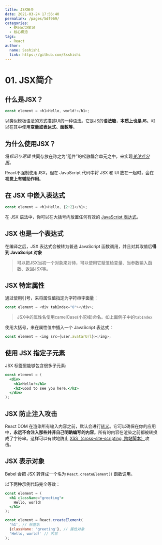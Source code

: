 ```yaml
---
title: JSX简介
date: 2021-03-24 17:56:40
permalink: /pages/5df969/
categories: 
  - 《React》笔记
  - 核心概念
tags: 
  - React
author: 
  name: Ssshishi
  link: https://github.com/Ssshishi
---
```

# 01. JSX简介

## 什么是JSX？

```js
const element = <h1>Hello, world!</h1>;
```

以类似模板语法的方式描述UI的一种语法。它是JS的**语法糖**，**本质上也是JS**。可以在其中使用**变量或表达式、函数等**。



## 为什么使用JSX？

将*标记与逻辑* 共同存放在称之为“组件”的松散耦合单元之中，来实现[*关注点分离*](https://en.wikipedia.org/wiki/Separation_of_concerns)。

React不强制使用JSX，但在 JavaScript 代码中将 JSX 和 UI 放在一起时，会在**视觉上有辅助作用**。



## 在 JSX 中嵌入表达式

```js
const element = <h1>Hello, {2+2}</h1>;
```

在 JSX 语法中，你可以在大括号内放置任何有效的 [JavaScript 表达式](https://developer.mozilla.org/en-US/docs/Web/JavaScript/Guide/Expressions_and_Operators#Expressions)。



## JSX 也是一个表达式

在编译之后，JSX 表达式会被转为普通 JavaScript 函数调用，并且对其取值后**得到 JavaScript 对象**

> 可以把JSX当初一个对象来对待，可以使用它赋值给变量、当参数输入函数、返回JSX等。



## JSX 特定属性

通过使用引号，来将属性值指定为字符串字面量：

```js
const element = <div tabIndex="0"></div>;
```

> JSX中的属性名使用camelCase(小驼峰)命名。如上面例子中的`tabIndex`

使用大括号，来在属性值中插入一个 JavaScript 表达式：

```js
const element = <img src={user.avatarUrl}></img>;
```



## 使用 JSX 指定子元素

JSX 标签里能够包含很多子元素:

```jsx
const element = (
  <div>
    <h1>Hello!</h1>
    <h2>Good to see you here.</h2>
  </div>
);
```



## JSX 防止注入攻击

React DOM 在渲染所有输入内容之前，默认会进行[转义](https://stackoverflow.com/questions/7381974/which-characters-need-to-be-escaped-on-html)。它可以确保在你的应用中，**永远不会注入那些并非自己明确编写的内容**。所有的内容在渲染之前都被转换成了字符串。这样可以有效地防止 [XSS（cross-site-scripting, 跨站脚本）](https://en.wikipedia.org/wiki/Cross-site_scripting)攻击。



## JSX 表示对象

Babel 会把 JSX 转译成一个名为 `React.createElement()` 函数调用。

以下两种示例代码完全等效：

```jsx
const element = (
  <h1 className="greeting">
    Hello, world!
  </h1>
);

const element = React.createElement(
  'h1', // 标签名
  {className: 'greeting'}, // 属性对象
  'Hello, world!' // 内容
);
```
